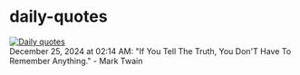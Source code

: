 # daily-quotes
[![Daily quotes](https://github.com/ceepu8/daily-quotes/actions/workflows/daily-quote.yml/badge.svg)](https://github.com/ceepu8/daily-quotes/actions/workflows/daily-quote.yml)<br/>
December 25, 2024 at 02:14 AM: "If You Tell The Truth, You Don'T Have To Remember Anything." - Mark Twain
